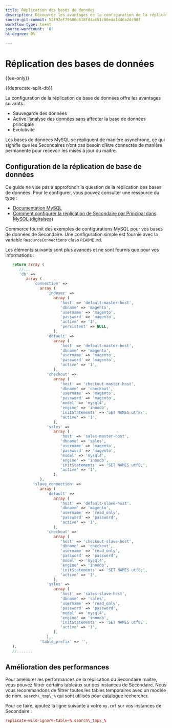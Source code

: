 ```yaml
---
title: Réplication des bases de données
description: Découvrez les avantages de la configuration de la réplication de base de données.
source-git-commit: 52f92ef79586d618fd4ac51c00eaa1446a2dc98f
workflow-type: tm+mt
source-wordcount: '0'
ht-degree: 0%

---
```



# Réplication des bases de données

{{ee-only}}

{{deprecate-split-db}}

La configuration de la réplication de base de données offre les avantages suivants :

- Sauvegarde des données
- Active l’analyse des données sans affecter la base de données principale
- Évolutivité

Les bases de données MySQL se répliquent de manière asynchrone, ce qui signifie que les Secondaires n’ont pas besoin d’être connectés de manière permanente pour recevoir les mises à jour du maître.

## Configuration de la réplication de base de données

Ce guide ne vise pas à approfondir la question de la réplication des bases de données. Pour le configurer, vous pouvez consulter une ressource du type :

- [Documentation MySQL](https://dev.mysql.com/doc/refman/5.6/en/replication.html)
- [Comment configurer la réplication de Secondaire par Principal dans MySQL (digitalsea)](https://www.digitalocean.com/community/tutorials/how-to-set-up-replication-in-mysql)

Commerce fournit des exemples de configurations MySQL pour vos bases de données de Secondaire. Une configuration simple est fournie avec la variable `ResourceConnections` class `README.md`.

Les éléments suivants sont plus avancés et ne sont fournis que pour vos informations :

```php
   return array (
      //...
      'db' =>
         array (
            'connection' =>
               array (
                  'indexer' =>
                     array (
                        'host' => 'default-master-host',
                        'dbname' => 'magento',
                        'username' => 'magento',
                        'password' => 'magento',
                        'active' => '1',
                        'persistent' => NULL,
                     ),
                  'default' =>
                     array (
                        'host' => 'default-master-host',
                        'dbname' => 'magento',
                        'username' => 'magento',
                        'password' => 'magento',
                        'active' => '1',
                     ),
                  'checkout' =>
                     array (
                        'host' => 'checkout-master-host',
                        'dbname' => 'checkout',
                        'username' => 'magento',
                        'password' => 'magento',
                        'model' => 'mysql4',
                        'engine' => 'innodb',
                        'initStatements' => 'SET NAMES utf8;',
                        'active' => '1',
                     ),
                  'sales' =>
                     array (
                        'host' => 'sales-master-host',
                        'dbname' => 'sales',
                        'username' => 'magento',
                        'password' => 'magento',
                        'model' => 'mysql4',
                        'engine' => 'innodb',
                        'initStatements' => 'SET NAMES utf8;',
                        'active' => '1',
                     ),
               ),
            'slave_connection' =>
               array (
                  'default' =>
                     array (
                        'host' => 'default-slave-host',
                        'dbname' => 'magento',
                        'username' => 'read_only',
                        'password' => 'password',
                        'active' => '1',
                     ),
                  'checkout' =>
                     array (
                        'host' => 'checkout-slave-host',
                        'dbname' => 'checkout',
                        'username' => 'read_only',
                        'password' => 'password',
                        'model' => 'mysql4',
                        'engine' => 'innodb',
                        'initStatements' => 'SET NAMES utf8;',
                        'active' => '1',
                     ),
                  'sales' =>
                     array (
                        'host' => 'sales-slave-host',
                        'dbname' => 'sales',
                        'username' => 'read_only',
                        'password' => 'password',
                        'model' => 'mysql4',
                        'engine' => 'innodb',
                        'initStatements' => 'SET NAMES utf8;',
                        'active' => '1',
                     ),
                  ),
               'table_prefix' => '',
   ),
   //.......
```

## Amélioration des performances

Pour améliorer les performances de la réplication du Secondaire maître, vous pouvez filtrer certains tableaux sur des instances de Secondaire. Nous vous recommandons de filtrer toutes les tables temporaires avec un modèle de nom. `search\_tmp\_%` qui sont utilisés pour [catalogue](https://glossary.magento.com/catalog) rechercher.

Pour ce faire, ajoutez la ligne suivante à votre `my.cnf` sur vos instances de Secondaire :

```conf
replicate-wild-ignore-table=%.search\_tmp\_%
```
